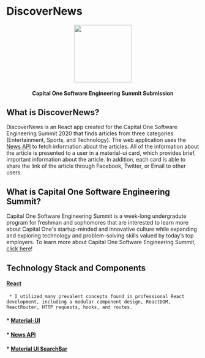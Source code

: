 # DiscoverNews
<p align="center">
    <img src="https://cdn.lensa.com/img/company-logos/bdc1584d250ab1a65f2b4b4a78f2c7ac" width="150">
  </a>
  <h4 align="center">Capital One Software Engineering Summit Submission</h4>
  
## What is DiscoverNews?
DiscoverNews is an React app created for the Capital One Software Engineering Summit 2020 that finds articles from three categories (Entertainment, Sports, and     Technology). The web application uses the [News API](https://newsapi.org/ "News API Documentation") to fetch information about the articles.  All of the information about the article is presented to a user in a material-ui card, which provides brief, important information about the article. In addition, each card is able to share the link of the article through Facebook, Twitter, or Email to other users. 

## What is Capital One Software Engineering Summit? 

Capital One Software Engineering Summit is a week-long undergradute program for freshman and sophomores that are interested to learn more about Capital One's startup-minded and innovative culture while expanding and exploring technology and problem-solving skills valued by today’s top employers. To learn more about Capital One Software Engineering Summit, [click here](https://campus.capitalone.com/summits/ "Capital One SES")! 

## Technology Stack and Components 
#### [React](https://reactjs.org/ "React") 
     * I utilized many prevalent concepts found in professional React development, including a modular component design, ReactDOM, ReactRouter, HTTP requests, hooks, and routes.
#### * [Material-UI](https://material-ui.com/ "Material-UI")
#### * [News API](https://newsapi.org/ "News API Documentation") 
#### * [Material UI SearchBar](https://github.com/TeamWertarbyte/material-ui-search-bar, "Material-UI Searchbar") 
  
</p>
